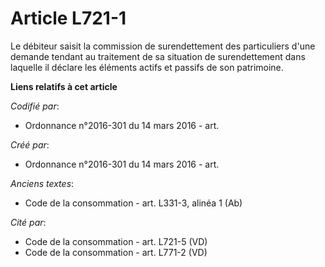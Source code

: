 # Article L721-1

Le débiteur saisit la commission de surendettement des particuliers d'une demande tendant au traitement de sa situation de
surendettement dans laquelle il déclare les éléments actifs et passifs de son patrimoine.

**Liens relatifs à cet article**

_Codifié par_:

  - Ordonnance n°2016-301 du 14 mars 2016 - art.

_Créé par_:

  - Ordonnance n°2016-301 du 14 mars 2016 - art.

_Anciens textes_:

  - Code de la consommation - art. L331-3, alinéa 1 (Ab)

_Cité par_:

  - Code de la consommation - art. L721-5 (VD)
  - Code de la consommation - art. L771-2 (VD)
